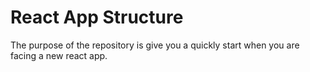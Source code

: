 # React App Structure

The purpose of the repository is give you a quickly start when you are facing a new react app.
